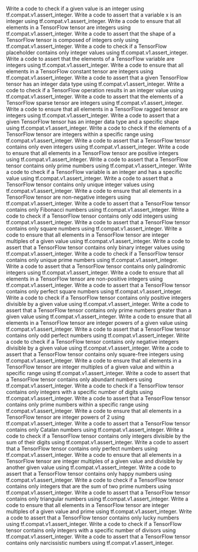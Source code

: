 Write a code to check if a given value is an integer using tf.compat.v1.assert_integer.
Write a code to assert that a variable x is an integer using tf.compat.v1.assert_integer.
Write a code to ensure that all elements in a TensorFlow tensor are integers using tf.compat.v1.assert_integer.
Write a code to assert that the shape of a TensorFlow tensor is composed of integers only using tf.compat.v1.assert_integer.
Write a code to check if a TensorFlow placeholder contains only integer values using tf.compat.v1.assert_integer.
Write a code to assert that the elements of a TensorFlow variable are integers using tf.compat.v1.assert_integer.
Write a code to ensure that all elements in a TensorFlow constant tensor are integers using tf.compat.v1.assert_integer.
Write a code to assert that a given TensorFlow tensor has an integer data type using tf.compat.v1.assert_integer.
Write a code to check if a TensorFlow operation results in an integer value using tf.compat.v1.assert_integer.
Write a code to assert that the elements of a TensorFlow sparse tensor are integers using tf.compat.v1.assert_integer.
Write a code to ensure that all elements in a TensorFlow ragged tensor are integers using tf.compat.v1.assert_integer.
Write a code to assert that a given TensorFlow tensor has an integer data type and a specific shape using tf.compat.v1.assert_integer.
Write a code to check if the elements of a TensorFlow tensor are integers within a specific range using tf.compat.v1.assert_integer.
Write a code to assert that a TensorFlow tensor contains only even integers using tf.compat.v1.assert_integer.
Write a code to ensure that all elements in a TensorFlow tensor are positive integers using tf.compat.v1.assert_integer.
Write a code to assert that a TensorFlow tensor contains only prime numbers using tf.compat.v1.assert_integer.
Write a code to check if a TensorFlow variable is an integer and has a specific value using tf.compat.v1.assert_integer.
Write a code to assert that a TensorFlow tensor contains only unique integer values using tf.compat.v1.assert_integer.
Write a code to ensure that all elements in a TensorFlow tensor are non-negative integers using tf.compat.v1.assert_integer.
Write a code to assert that a TensorFlow tensor contains only Fibonacci numbers using tf.compat.v1.assert_integer.
Write a code to check if a TensorFlow tensor contains only odd integers using tf.compat.v1.assert_integer.
Write a code to assert that a TensorFlow tensor contains only square numbers using tf.compat.v1.assert_integer.
Write a code to ensure that all elements in a TensorFlow tensor are integer multiples of a given value using tf.compat.v1.assert_integer.
Write a code to assert that a TensorFlow tensor contains only binary integer values using tf.compat.v1.assert_integer.
Write a code to check if a TensorFlow tensor contains only unique prime numbers using tf.compat.v1.assert_integer.
Write a code to assert that a TensorFlow tensor contains only palindromic integers using tf.compat.v1.assert_integer.
Write a code to ensure that all elements in a TensorFlow tensor are non-positive integers using tf.compat.v1.assert_integer.
Write a code to assert that a TensorFlow tensor contains only perfect square numbers using tf.compat.v1.assert_integer.
Write a code to check if a TensorFlow tensor contains only positive integers divisible by a given value using tf.compat.v1.assert_integer.
Write a code to assert that a TensorFlow tensor contains only prime numbers greater than a given value using tf.compat.v1.assert_integer.
Write a code to ensure that all elements in a TensorFlow tensor are integer powers of a given value using tf.compat.v1.assert_integer.
Write a code to assert that a TensorFlow tensor contains only odd perfect numbers using tf.compat.v1.assert_integer.
Write a code to check if a TensorFlow tensor contains only negative integers divisible by a given value using tf.compat.v1.assert_integer.
Write a code to assert that a TensorFlow tensor contains only square-free integers using tf.compat.v1.assert_integer.
Write a code to ensure that all elements in a TensorFlow tensor are integer multiples of a given value and within a specific range using tf.compat.v1.assert_integer.
Write a code to assert that a TensorFlow tensor contains only abundant numbers using tf.compat.v1.assert_integer.
Write a code to check if a TensorFlow tensor contains only integers with a specific number of digits using tf.compat.v1.assert_integer.
Write a code to assert that a TensorFlow tensor contains only prime numbers within a specific range using tf.compat.v1.assert_integer.
Write a code to ensure that all elements in a TensorFlow tensor are integer powers of 2 using tf.compat.v1.assert_integer.
Write a code to assert that a TensorFlow tensor contains only Catalan numbers using tf.compat.v1.assert_integer.
Write a code to check if a TensorFlow tensor contains only integers divisible by the sum of their digits using tf.compat.v1.assert_integer.
Write a code to assert that a TensorFlow tensor contains only perfect numbers using tf.compat.v1.assert_integer.
Write a code to ensure that all elements in a TensorFlow tensor are integer multiples of a given value and divisible by another given value using tf.compat.v1.assert_integer.
Write a code to assert that a TensorFlow tensor contains only happy numbers using tf.compat.v1.assert_integer.
Write a code to check if a TensorFlow tensor contains only integers that are the sum of two prime numbers using tf.compat.v1.assert_integer.
Write a code to assert that a TensorFlow tensor contains only triangular numbers using tf.compat.v1.assert_integer.
Write a code to ensure that all elements in a TensorFlow tensor are integer multiples of a given value and prime using tf.compat.v1.assert_integer.
Write a code to assert that a TensorFlow tensor contains only lucky numbers using tf.compat.v1.assert_integer.
Write a code to check if a TensorFlow tensor contains only integers with a specific number of divisors using tf.compat.v1.assert_integer.
Write a code to assert that a TensorFlow tensor contains only narcissistic numbers using tf.compat.v1.assert_integer.